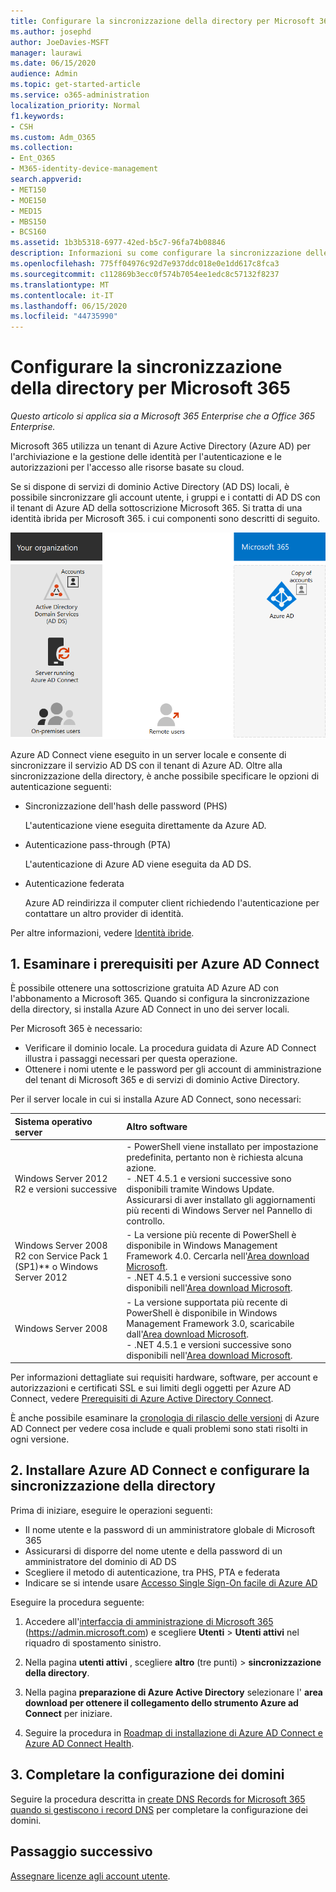 ```yaml
---
title: Configurare la sincronizzazione della directory per Microsoft 365
ms.author: josephd
author: JoeDavies-MSFT
manager: laurawi
ms.date: 06/15/2020
audience: Admin
ms.topic: get-started-article
ms.service: o365-administration
localization_priority: Normal
f1.keywords:
- CSH
ms.custom: Adm_O365
ms.collection:
- Ent_O365
- M365-identity-device-management
search.appverid:
- MET150
- MOE150
- MED15
- MBS150
- BCS160
ms.assetid: 1b3b5318-6977-42ed-b5c7-96fa74b08846
description: Informazioni su come configurare la sincronizzazione delle directory tra Microsoft 365 e Active Directory locale.
ms.openlocfilehash: 775ff04976c92d7e937ddc018e0e1dd617c8fca3
ms.sourcegitcommit: c112869b3ecc0f574b7054ee1edc8c57132f8237
ms.translationtype: MT
ms.contentlocale: it-IT
ms.lasthandoff: 06/15/2020
ms.locfileid: "44735990"
---
```

# <a name="set-up-directory-synchronization-for-microsoft-365"></a>Configurare la sincronizzazione della directory per Microsoft 365

*Questo articolo si applica sia a Microsoft 365 Enterprise che a Office 365 Enterprise.*

Microsoft 365 utilizza un tenant di Azure Active Directory (Azure AD) per l'archiviazione e la gestione delle identità per l'autenticazione e le autorizzazioni per l'accesso alle risorse basate su cloud. 

Se si dispone di servizi di dominio Active Directory (AD DS) locali, è possibile sincronizzare gli account utente, i gruppi e i contatti di AD DS con il tenant di Azure AD della sottoscrizione Microsoft 365. Si tratta di una identità ibrida per Microsoft 365. i cui componenti sono descritti di seguito.

![Componenti della sincronizzazione della directory per Microsoft 365](./media/about-office-365-identity/hybrid-identity.png)

Azure AD Connect viene eseguito in un server locale e consente di sincronizzare il servizio AD DS con il tenant di Azure AD. Oltre alla sincronizzazione della directory, è anche possibile specificare le opzioni di autenticazione seguenti:

- Sincronizzazione dell'hash delle password (PHS)

  L'autenticazione viene eseguita direttamente da Azure AD.

- Autenticazione pass-through (PTA)

  L'autenticazione di Azure AD viene eseguita da AD DS.

- Autenticazione federata

  Azure AD reindirizza il computer client richiedendo l'autenticazione per contattare un altro provider di identità.

Per altre informazioni, vedere [Identità ibride](plan-for-directory-synchronization.md).
  
## <a name="1-review-prerequisites-for-azure-ad-connect"></a>1. Esaminare i prerequisiti per Azure AD Connect

È possibile ottenere una sottoscrizione gratuita AD Azure AD con l'abbonamento a Microsoft 365. Quando si configura la sincronizzazione della directory, si installa Azure AD Connect in uno dei server locali.
  
Per Microsoft 365 è necessario:
  
- Verificare il dominio locale. La procedura guidata di Azure AD Connect illustra i passaggi necessari per questa operazione.
- Ottenere i nomi utente e le password per gli account di amministrazione del tenant di Microsoft 365 e di servizi di dominio Active Directory.

Per il server locale in cui si installa Azure AD Connect, sono necessari:
  
|**Sistema operativo server**|**Altro software**|
|:-----|:-----|
|Windows Server 2012 R2 e versioni successive | - PowerShell viene installato per impostazione predefinita, pertanto non è richiesta alcuna azione.  <br> - .NET 4.5.1 e versioni successive sono disponibili tramite Windows Update. Assicurarsi di aver installato gli aggiornamenti più recenti di Windows Server nel Pannello di controllo. |
|Windows Server 2008 R2 con Service Pack 1 (SP1)** o Windows Server 2012 | - La versione più recente di PowerShell è disponibile in Windows Management Framework 4.0. Cercarla nell'[Area download Microsoft](https://go.microsoft.com/fwlink/p/?LinkId=717996).  <br> - .NET 4.5.1 e versioni successive sono disponibili nell'[Area download Microsoft](https://go.microsoft.com/fwlink/p/?LinkId=717996). |
|Windows Server 2008 | - La versione supportata più recente di PowerShell è disponibile in Windows Management Framework 3.0, scaricabile dall'[Area download Microsoft](https://go.microsoft.com/fwlink/p/?LinkId=717996).  <br> - .NET 4.5.1 e versioni successive sono disponibili nell'[Area download Microsoft](https://go.microsoft.com/fwlink/p/?LinkId=717996). |

Per informazioni dettagliate sui requisiti hardware, software, per account e autorizzazioni e certificati SSL e sui limiti degli oggetti per Azure AD Connect, vedere [Prerequisiti di Azure Active Directory Connect](https://docs.microsoft.com/azure/active-directory/hybrid/how-to-connect-install-prerequisites).
  
È anche possibile esaminare la [cronologia di rilascio delle versioni](https://docs.microsoft.com/azure/active-directory/hybrid/reference-connect-version-history) di Azure AD Connect per vedere cosa include e quali problemi sono stati risolti in ogni versione.

## <a name="2-install-azure-ad-connect-and-configure-directory-synchronization"></a>2. Installare Azure AD Connect e configurare la sincronizzazione della directory

Prima di iniziare, eseguire le operazioni seguenti:

- Il nome utente e la password di un amministratore globale di Microsoft 365
- Assicurarsi di disporre del nome utente e della password di un amministratore del dominio di AD DS
- Scegliere il metodo di autenticazione, tra PHS, PTA e federata
- Indicare se si intende usare [Accesso Single Sign-On facile di Azure AD](https://docs.microsoft.com/azure/active-directory/hybrid/how-to-connect-sso)

Eseguire la procedura seguente:

1. Accedere all'[interfaccia di amministrazione di Microsoft 365](https://admin.microsoft.com) (https://admin.microsoft.com) e scegliere **Utenti** \> **Utenti attivi** nel riquadro di spostamento sinistro.
2. Nella pagina **utenti attivi** , scegliere **altro** (tre punti) \> **sincronizzazione della directory**.
  
3. Nella pagina **preparazione di Azure Active Directory** selezionare l' **area download per ottenere il collegamento dello strumento Azure ad Connect** per iniziare. 
4. Seguire la procedura in [Roadmap di installazione di Azure AD Connect e Azure AD Connect Health](https://docs.microsoft.com/azure/active-directory/hybrid/how-to-connect-install-roadmap).

## <a name="3-finish-setting-up-domains"></a>3. Completare la configurazione dei domini

Seguire la procedura descritta in [create DNS Records for Microsoft 365 quando si gestiscono i record DNS](https://docs.microsoft.com/office365/admin/get-help-with-domains/create-dns-records-at-any-dns-hosting-provider) per completare la configurazione dei domini.

## <a name="next-step"></a>Passaggio successivo

[Assegnare licenze agli account utente](assign-licenses-to-user-accounts.md).
